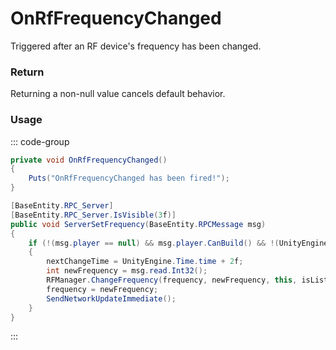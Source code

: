 <Badge type="danger" text="Carbon Compatible"/><Badge type="warning" text="Oxide Compatible"/>
# OnRfFrequencyChanged
Triggered after an RF device's frequency has been changed.
### Return
Returning a non-null value cancels default behavior.

### Usage
::: code-group
```csharp [Example]
private void OnRfFrequencyChanged()
{
	Puts("OnRfFrequencyChanged has been fired!");
}
```
```csharp [Source — Assembly-CSharp @ PagerEntity]
[BaseEntity.RPC_Server]
[BaseEntity.RPC_Server.IsVisible(3f)]
public void ServerSetFrequency(BaseEntity.RPCMessage msg)
{
	if (!(msg.player == null) && msg.player.CanBuild() && !(UnityEngine.Time.time < nextChangeTime))
	{
		nextChangeTime = UnityEngine.Time.time + 2f;
		int newFrequency = msg.read.Int32();
		RFManager.ChangeFrequency(frequency, newFrequency, this, isListener: true);
		frequency = newFrequency;
		SendNetworkUpdateImmediate();
	}
}

```
:::
